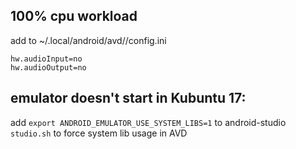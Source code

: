  
## 100% cpu workload
add to ~/.local/android/avd/<name>/config.ini
```
hw.audioInput=no
hw.audioOutput=no
```

## emulator doesn't start in Kubuntu 17:
add `export ANDROID_EMULATOR_USE_SYSTEM_LIBS=1` to android-studio `studio.sh` to force system lib usage in AVD

